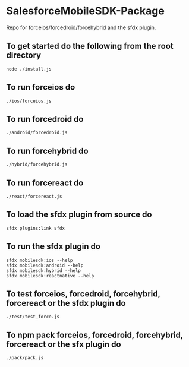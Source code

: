 # SalesforceMobileSDK-Package
Repo for forceios/forcedroid/forcehybrid and the sfdx plugin.

## To get started do the following from the root directory
``` shell
node ./install.js
```

## To run forceios do
```shell
./ios/forceios.js
```

## To run forcedroid do
```shell
./android/forcedroid.js
```

## To run forcehybrid do
```shell
./hybrid/forcehybrid.js
```

## To run forcereact do
```shell
./react/forcereact.js
```

## To load the sfdx plugin from source do
```shell
sfdx plugins:link sfdx
```

## To run the sfdx plugin do
```shell
sfdx mobilesdk:ios --help 
sfdx mobilesdk:android --help 
sfdx mobilesdk:hybrid --help 
sfdx mobilesdk:reactnative --help
```

## To test forceios, forcedroid, forcehybrid, forcereact or the sfdx plugin do
```shell
./test/test_force.js
```

## To npm pack forceios, forcedroid, forcehybrid, forcereact or the sfx plugin do
```shell
./pack/pack.js
```
